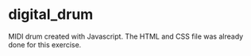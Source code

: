 # digital_drum
MIDI drum created with Javascript. The HTML and CSS file was already done for this exercise.
